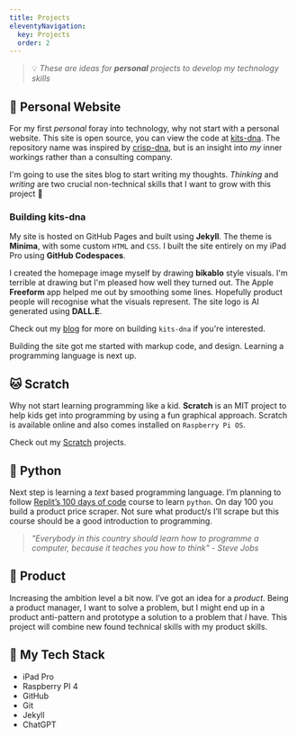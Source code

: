 ```yaml
---
title: Projects
eleventyNavigation:
  key: Projects
  order: 2
---
```


> :bulb: *These are ideas for **personal** projects to develop my technology skills*
  
## :man: Personal Website

For my first *personal* foray into technology, why not start with a personal website. This site is open source, you can view the code at [kits-dna](https://github.com/makendon/kits-dna). The repository name was inspired by [crisp-dna](https://dna.crisp.se/docs/index.html), but is an insight into *my* inner workings rather than a consulting company.

I'm going to use the sites blog to start writing my thoughts. *Thinking* and *writing* are two crucial non-technical skills that I want to grow with this project :thought_balloon:

### Building kits-dna

My site is hosted on GitHub Pages and built using **Jekyll**. The theme is **Minima**, with some custom `HTML` and `CSS`. I built the site entirely on my iPad Pro using **GitHub Codespaces**.

I created the homepage image myself by drawing **bikablo** style visuals. I'm terrible at drawing but I'm pleased how well they turned out. The Apple **Freeform** app helped me out by smoothing some lines. Hopefully product people will recognise what the visuals represent. The site logo is AI generated using **DALL.E**.

Check out my [blog](/blog) for more on building `kits-dna` if you're interested.

Building the site got me started with markup code, and design. Learning a programming language is next up.

## :cat: Scratch

Why not start learning programming like a kid. **Scratch** is an MIT project to help kids get into programming by using a fun graphical approach. Scratch is available online and also comes installed on `Raspberry Pi OS`.

Check out my [Scratch](/scratch) projects.

## :snake: Python

Next step is learning a *text* based programming language. I’m planning to follow [Replit’s 100 days of code](https://replit.com/learn/100-days-of-python) course to learn `python`. On day 100 you build a product price scraper. Not sure what product/s I’ll scrape but this course should be a good introduction to programming.

> *"Everybody in this country should learn how to programme a computer, because it teaches you how to think" - Steve Jobs*

## :gift: Product

Increasing the ambition level a bit now. I’ve got an idea for a *product*. Being a product manager, I want to solve a problem, but I might end up in a product anti-pattern and prototype a solution to a problem that *I* have. This project will combine new found technical skills with my product skills.

## :robot: My Tech Stack

- iPad Pro
- Raspberry PI 4
- GitHub
- Git
- Jekyll
- ChatGPT
